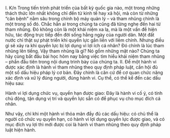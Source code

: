 I.	K/n
Trong tiến trình phát triển của bất kỳ quốc gia nào, một trong những thách thức lớn nhất không chỉ đến từ kinh tế hay xã hội, mà còn từ những “căn bệnh” nằm sâu trong chính bộ máy quản lý – và tham nhũng chính là một trong số đó.
Chắc hẳn ai trong chúng ta cũng đã từng nghe đến hai từ tham nhũng. Đó không còn là một khái niệm xa lạ, mà là một vấn đề hiện hữu, tác động trực tiếp đến đời sống hằng ngày của người dân.
Một đất nước chỉ thật sự phát triển khi quyền lực gắn liền với liêm chính. Nhưng điều gì sẽ xảy ra khi quyền lực bị lợi dụng vì lợi ích cá nhân? Đó chính là lúc tham nhũng lên tiếng.
Vậy tham nhũng là gì? Nó gồm những mặt nào? Chúng ta hãy cùng bắt đầu bài học hôm nay bằng việc tìm hiểu khái niệm tham nhũng – phần đầu tiên trong nội dung trình bày của chúng ta.
II.	
Để một hành vi được xác định là hành vi tham nhũng theo quy định pháp luật, cần hội đủ một số dấu hiệu pháp lý cơ bản. Đây chính là căn cứ để cơ quan chức năng xác định và xử lý đúng người, đúng hành vi. Cụ thể, có thể kể đến các dấu hiệu sau:

Hành vi lợi dụng chức vụ, quyền hạn được giao:
Đây là hành vi cố ý, có tính chủ động, tận dụng vị trí và quyền lực sẵn có để phục vụ cho mục đích cá nhân.

Như vậy, chỉ khi một hành vi thỏa mãn đầy đủ các dấu hiệu: có chủ thể là người có chức vụ quyền hạn, có hành vi lợi dụng quyền lực được giao, và có mục đích vụ lợi thì mới được coi là hành vi tham nhũng theo quy định pháp luật hiện hành.
